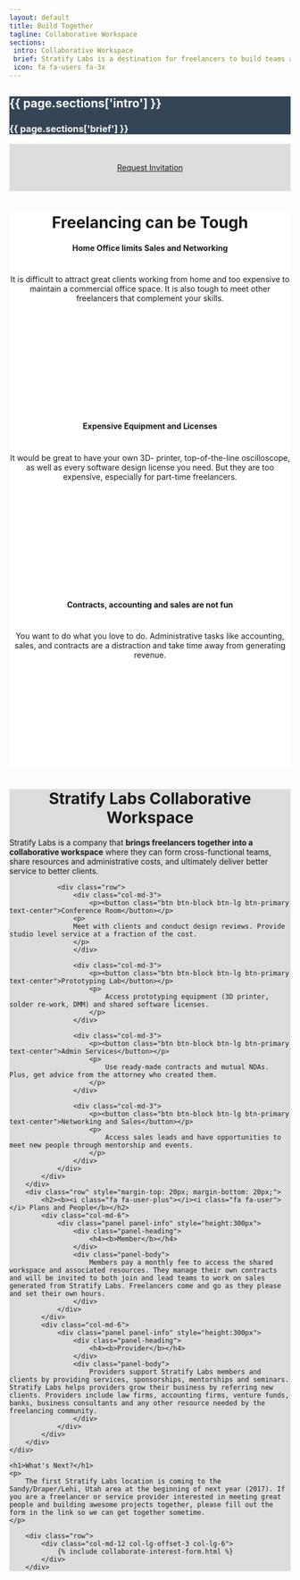 ```yaml
---
layout: default
title: Build Together
tagline: Collaborative Workspace
sections:
 intro: Collaborative Workspace
 brief: Stratify Labs is a destination for freelancers to build teams and amazing products
 icon: fa fa-users fa-3x
---
```


<div style="background: #344555; color: #fff;">
<div class="container">
<div class="row header_row">
		<div class="col-md-3 text-center">
			<h2><i class="{{ page.sections['icon'] }}"></i></h2>
		</div>
		<div class="col-md-9">
			<h2><b>{{ page.sections['intro'] }}</b></h2>
			<h3>{{ page.sections['brief'] }}</h3>
		</div>
	</div>
</div>
</div>

<div style="background: #ddd;">
	<div class="container" style="padding-top: 20px; padding-bottom: 20px;">
		<p>
			<center>
				<a class="btn btn-lg btn-success" href="{{ BASE_PATH }}/collaborate-interest-form/">Request Invitation</a>
			</center>
		</p>
	</div>
</div>

<div style="background: #fff;">
	<div class="container">
		<center><h1>Freelancing can be Tough</h1></center>
		<div class="row" style="margin-top: 20px; margin-bottom: 20px; text-align: center">
			<div class="col-md-4">
				<div class="panel panel-default" style="height:300px">
				<div class="panel-body">
					<h4><b>Home Office limits Sales and Networking</b></h4>
					<h1><b><i class="fa fa-remove"></i></b></h1>
					<p>It is difficult to attract great clients working from home and too expensive to maintain a commercial office space. It is also tough to meet other freelancers that complement your skills.</p>
				</div>
				</div>
			</div>
			<div class="col-md-4">
				<div class="panel panel-default" style="height:300px">
				<div class="panel-body">
					<h4><b>Expensive Equipment and Licenses</b></h4>
					<h1><b><i class="fa fa-remove"></i></b></h1>
					<p>It would be great to have your own 3D- printer, top-of-the-line oscilloscope, as well as every software design license you need. But they are too expensive, especially for part-time freelancers.</p>
				</div>
				</div>
			</div>
			<div class="col-md-4">
				<div class="panel panel-default" style="height:300px">
				<div class="panel-body">
					<h4><b>Contracts, accounting and sales are not fun</b></h4>
					<h1><b><i class="fa fa-remove"></i></b></h1>
					<p>You want to do what you love to do. Administrative tasks like accounting, sales, and contracts are a distraction and take time away from generating revenue.</p>
				</div>
				</div>
			</div>
		</div>
	</div>
</div>



<div style="background: #ddd;">
	<div class="container">
		<div class="row" style="margin-top: 20px; margin-bottom: 20px;">
			<div class="col-md-12">
				<center><h1><b><i class="fa fa-wrench"></i> Stratify Labs Collaborative Workspace</b></h1></center>
				<p>
				Stratify Labs is a company that <b>brings freelancers together into a collaborative workspace</b> where they can form cross-functional teams, share resources and administrative costs, and ultimately deliver better service to better clients.
				</p>


				<div class="row">
					<div class="col-md-3">
						<p><button class="btn btn-block btn-lg btn-primary text-center">Conference Room</button></p>
					<p>
					Meet with clients and conduct design reviews. Provide studio level service at a fraction of the cost.
					</p>
					</div>

					<div class="col-md-3">
						<p><button class="btn btn-block btn-lg btn-primary text-center">Prototyping Lab</button></p>
						<p>
							Access prototyping equipment (3D printer, solder re-work, DMM) and shared software licenses.
						</p>
					</div>

					<div class="col-md-3">
						<p><button class="btn btn-block btn-lg btn-primary text-center">Admin Services</button></p>
						<p>
							Use ready-made contracts and mutual NDAs. Plus, get advice from the attorney who created them.
						</p>
					</div>

					<div class="col-md-3">
						<p><button class="btn btn-block btn-lg btn-primary text-center">Networking and Sales</button></p>
						<p>
							Access sales leads and have opportunities to meet new people through mentorship and events.
						</p>
					</div>
				</div>
			</div>
		</div>
		<div class="row" style="margin-top: 20px; margin-bottom: 20px;">
			<h2><b><i class="fa fa-user-plus"></i><i class="fa fa-user"></i> Plans and People</b></h2>
			<div class="col-md-6">
				<div class="panel panel-info" style="height:300px">
					<div class="panel-heading">
						<h4><b>Member</b></h4>
					</div>
					<div class="panel-body">
						Members pay a monthly fee to access the shared workspace and associated resources. They manage their own contracts and will be invited to both join and lead teams to work on sales generated from Stratify Labs. Freelancers come and go as they please and set their own hours.
					</div>
				</div>
			</div>
			<div class="col-md-6">
				<div class="panel panel-info" style="height:300px">
					<div class="panel-heading">
						<h4><b>Provider</b></h4>
					</div>
					<div class="panel-body">
						Providers support Stratify Labs members and clients by providing services, sponsorships, mentorships and seminars. Stratify Labs helps providers grow their business by referring new clients. Providers include law firms, accounting firms, venture funds, banks, business consultants and any other resource needed by the freelancing community.
					</div>
				</div>
			</div>
		</div>
	</div>
</div>

<div class="container">

	<h1>What's Next?</h1>
	<p>
		The first Stratify Labs location is coming to the Sandy/Draper/Lehi, Utah area at the beginning of next year (2017). If you are a freelancer or service provider interested in meeting great people and building awesome projects together, please fill out the form in the link so we can get together sometime.
	</p>

<!-- 	<p>
		<center>
			<a class="btn btn-lg btn-success" href="https://goo.gl/forms/VnVBA4hD4JaxN8PD3" target="_blank">Interest Form</a>
		</center>
	</p> -->
		<div class="row">
			<div class="col-md-12 col-lg-offset-3 col-lg-6">
				{% include collaborate-interest-form.html %}
			</div>
		</div>

</div>
